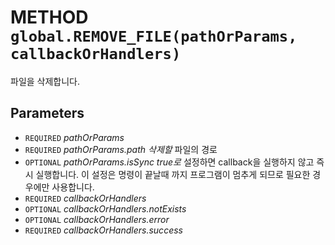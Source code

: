 # METHOD `global.REMOVE_FILE(pathOrParams, callbackOrHandlers)`
파일을 삭제합니다.

## Parameters
* `REQUIRED` *pathOrParams*
* `REQUIRED` *pathOrParams.path	삭제할* 파일의 경로
* `OPTIONAL` *pathOrParams.isSync	true로* 설정하면 callback을 실행하지 않고 즉시 실행합니다. 이 설정은 명령이 끝날때 까지 프로그램이 멈추게 되므로 필요한 경우에만 사용합니다.
* `REQUIRED` *callbackOrHandlers*
* `OPTIONAL` *callbackOrHandlers.notExists*
* `OPTIONAL` *callbackOrHandlers.error*
* `REQUIRED` *callbackOrHandlers.success*
